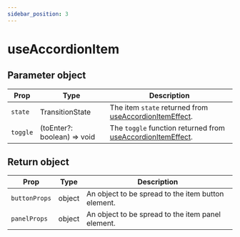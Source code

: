 ```yaml
---
sidebar_position: 3
---
```


# useAccordionItem

## Parameter object

| Prop | Type | Description |
| --- | --- | --- |
| `state` | TransitionState | The item `state` returned from [useAccordionItemEffect](./useAccordionItemEffect). |
| `toggle` | (toEnter?: boolean) => void | The `toggle` function returned from [useAccordionItemEffect](./useAccordionItemEffect). |

## Return object

| Prop | Type | Description |
| --- | --- | --- |
| `buttonProps` | object | An object to be spread to the item button element. |
| `panelProps` | object | An object to be spread to the item panel element. |
